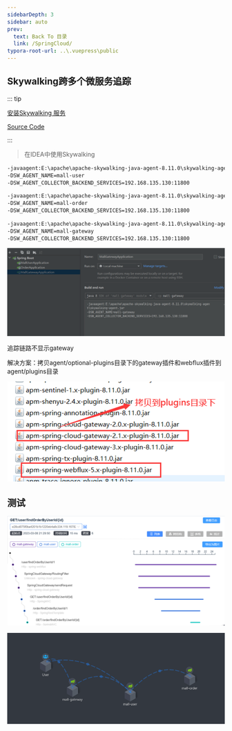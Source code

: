 ```yaml
---
sidebarDepth: 3
sidebar: auto
prev:
  text: Back To 目录
  link: /SpringCloud/
typora-root-url: ..\.vuepress\public
---
```


## **Skywalking跨多个微服务追踪**

::: tip

[安装Skywalking 服务](https://q10viking.github.io/skywalking/02%20%E5%AE%89%E8%A3%85skywalking.html)

[Source Code](https://github.com/Q10Viking/springcloudalibaba/tree/main/skywalking/01-skywalking-basic)

:::

> 在IDEA中使用Skywalking

```sh
-javaagent:E:\apache\apache-skywalking-java-agent-8.11.0\skywalking-agent\skywalking-agent.jar
-DSW_AGENT_NAME=mall-user
-DSW_AGENT_COLLECTOR_BACKEND_SERVICES=192.168.135.130:11800 
```

```sh
-javaagent:E:\apache\apache-skywalking-java-agent-8.11.0\skywalking-agent\skywalking-agent.jar
-DSW_AGENT_NAME=mall-order
-DSW_AGENT_COLLECTOR_BACKEND_SERVICES=192.168.135.130:11800 
```

```sh
-javaagent:E:\apache\apache-skywalking-java-agent-8.11.0\skywalking-agent\skywalking-agent.jar
-DSW_AGENT_NAME=mall-gateway
-DSW_AGENT_COLLECTOR_BACKEND_SERVICES=192.168.135.130:11800 
```

![image-20230308211542737](/images/skywalking/image-20230308211542737.png)

追踪链路不显示gateway

解决方案：拷贝agent/optional-plugins目录下的gateway插件和webflux插件到agent/plugins目录

![img](/images/skywalking/55083)

## 测试

![image-20230308213230814](/images/skywalking/image-20230308213230814.png)

![image-20230308213342897](/images/skywalking/image-20230308213342897.png)
